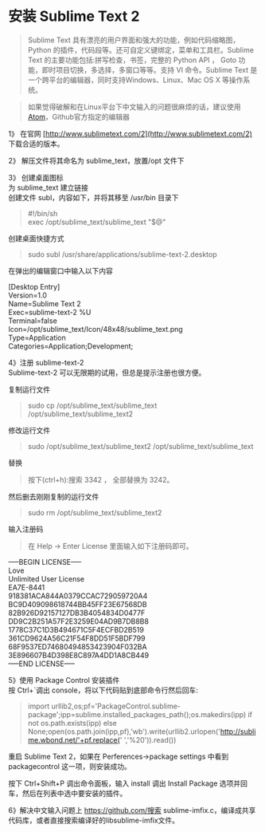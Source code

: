 # 安装 Sublime Text 2
>Sublime Text 具有漂亮的用户界面和强大的功能，例如代码缩略图，Python 的插件，代码段等。还可自定义键绑定，菜单和工具栏。Sublime Text 的主要功能包括:拼写检查，书签，完整的 Python API ， Goto 功能，即时项目切换，多选择，多窗口等等。支持 VI 命令。Sublime Text 是一个跨平台的编辑器，同时支持Windows、Linux、Mac OS X 等操作系统。

>如果觉得破解和在Linux平台下中文输入的问题很麻烦的话，建议使用[Atom](./atom.md)，Github官方指定的编辑器

1》 在官网 [http://www.sublimetext.com/2](http://www.sublimetext.com/2) 下载合适的版本。

2》 解压文件将其命名为 sublime_text，放置/opt 文件下

3》 创建桌面图标   
为 sublime_text 建立链接    
创建文件 subl，内容如下，并将其移至 /usr/bin 目录下   

>\#!/bin/sh   
exec /opt/sublime_text/sublime_text "$@"

创建桌面快捷方式
>sudo subl /usr/share/applications/sublime-text-2.desktop

在弹出的编辑窗口中输入以下内容
>
[Desktop Entry]   
Version=1.0   
Name=Sublime Text 2   
Exec=sublime-text-2 %U   
Terminal=false   
Icon=/opt/sublime_text/Icon/48x48/sublime_text.png   
Type=Application   
Categories=Application;Development;   

4》注册 sublime-text-2   
Sublime-text-2 可以无限期的试用，但总是提示注册也很方便。   

复制运行文件
>sudo cp /opt/sublime_text/sublime_text /opt/sublime_text/sublime_text2

修改运行文件
>sudo /opt/sublime_text/sublime_text2 /opt/sublime_text/sublime_text

替换
>按下(ctrl+h):搜索 3342 ， 全部替换为 3242。

然后删去刚刚复制的运行文件
>sudo rm /opt/sublime_text/sublime_text2

输入注册码
>在 Help -> Enter License 里面输入如下注册码即可。
>
—–BEGIN LICENSE—–    
Love    
Unlimited User License    
EA7E-8441    
918381ACA844A0379CCAC729059720A4    
BC9D409098618744BB45FF23E67568DB    
82B926D92157127DB3B4054834D0477F    
DD9C2B251A57F2E3259E04AD9B7DB8B8    
1778C37C1D3B494671C5F4ECFBD2B519    
361CD9624A56C21F54F8DD51F5BDF799    
68F9537ED74680494853423904F032BA    
3E896607B4D398E8C897A4DD1A8CB449    
—–END LICENSE—–    

5》使用 Package Control 安装插件   
按 Ctrl+`调出 console，将以下代码贴到底部命令行然后回车:
>import urllib2,os;pf='PackageControl.sublime-package';ipp=sublime.installed_packages_path();os.makedirs(ipp) if not os.path.exists(ipp) else None;open(os.path.join(ipp,pf),'wb').write(urllib2.urlopen('http://sublime.wbond.net/'+pf.replace(' ','%20')).read())

重启 Sublime Text 2，如果在 Perferences->package settings 中看到 packagecontrol 这一项，则安装成功。

按下 Ctrl+Shift+P 调出命令面板，输入 install 调出 Install Package 选项并回车，然后在列表中选中要安装的插件。

6》解决中文输入问题上 https://github.com/搜索 sublime-imfix.c，编译成共享代码库，或者直接搜索编译好的libsublime-imfix文件。
